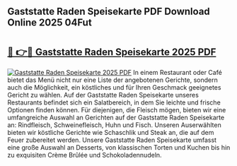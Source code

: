 ## Gaststatte Raden Speisekarte PDF Download Online 2025 04Fut

# <h2><a href="http://gcatzvh.nevu.top/?p=Gaststatte+Raden+Speisekarte">🔗 👉🔴 Gaststatte Raden Speisekarte 2025 PDF</a></h2>

[![Gaststatte Raden Speisekarte 2025 PDF](https://i.imgur.com/dBaPXMq.png)](http://gcatzvh.nevu.top/?p=Gaststatte+Raden+Speisekarte)
In einem Restaurant oder Café bietet das Menü nicht nur eine Liste der angebotenen Gerichte, sondern auch die Möglichkeit, ein köstliches und für Ihren Geschmack geeignetes Gericht zu wählen. Auf der Gaststatte Raden Speisekarte unseres Restaurants befindet sich ein Salatbereich, in dem Sie leichte und frische Optionen finden können. Für diejenigen, die Fleisch mögen, bieten wir eine umfangreiche Auswahl an Gerichten auf der Gaststatte Raden Speisekarte an: Rindfleisch, Schweinefleisch, Huhn und Fisch. Unseren Auserwählten bieten wir köstliche Gerichte wie Schaschlik und Steak an, die auf dem Feuer zubereitet werden. Unsere Gaststatte Raden Speisekarte umfasst eine große Auswahl an Desserts, von klassischen Torten und Kuchen bis hin zu exquisiten Crème Brûlée und Schokoladennudeln.
